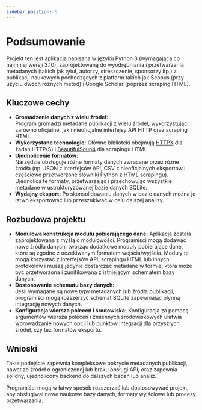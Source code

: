 ```yaml
---
sidebar_position: 5
---
```


# Podsumowanie

Projekt ten jest aplikacją napisana w języku Python 3 (wymagająca co najmniej wersji 3.10), zaprojektowaną 
do wyodrębniania i przetwarzania metadanych (takich jak tytuł, autorzy, streszczenie, sponsorzy itp.) 
z publikacji naukowych pochodzących z platform takich jak Scopus (przy użyciu dwóch różnych metod) 
i Google Scholar (poprzez scraping HTML).

## Kluczowe cechy
- **Gromadzenie danych z wielu źródeł:**  
  Program gromadzi metadane publikacji z wielu źródeł, wykorzystując zarówno oficjalne, jak i nieoficjalne 
  interfejsy API HTTP oraz scraping HTML.
- **Wykorzystane technologie:**
  Główne biblioteki obejmują [HTTPX](https://www.python-httpx.org/) dla żądań HTTP(S) 
  i [BeautifulSoup4](https://www.crummy.com/software/BeautifulSoup/) dla scrapingu HTML.
- **Ujednolicenie formatów:**  
  Narzędzie obsługuje różne formaty danych zwracane przez różne źródła (np. JSON z interfejsów API, CSV 
  z nieoficjalnych eksportów i częściowo przetworzone słowniki Python z HTML scrapingu). Ujednolica te 
  formaty, przetwarzając i przechowując wszystkie metadane w ustrukturyzowanej bazie danych SQLite.
- **Wydajny eksport:**
  Po skonsolidowaniu danych w bazie danych można je łatwo eksportować lub przeszukiwać w celu dalszej analizy.

## Rozbudowa projektu
- **Modułowa konstrukcja modułu pobierającego dane:**
  Aplikacja została zaprojektowana z myślą o modułowości. Programiści mogą dodawać nowe źródła danych, tworząc dodatkowe 
  moduły pobierające dane, które są zgodne z oczekiwanym formatem wejścia/wyjścia. Moduły te mogą korzystać z 
  interfejsów API, scrapingu HTML lub innych protokołów i muszą jedynie dostarczać metadane w formie, która może być 
  przetworzona i zunifikowana z istniejącym schematem bazy danych.
- **Dostosowanie schematu bazy danych:**  
  Jeśli wymagane są nowe typy metadanych lub źródła publikacji, programiści mogą rozszerzyć schemat SQLite 
  zapewniając płynną integrację nowych danych.
- **Konfiguracja wiersza poleceń i środowiska:**
  Konfiguracja za pomocą argumentów wiersza poleceń i zmiennych środowiskowych ułatwia wprowadzanie nowych opcji 
  lub punktów integracji dla przyszłych źródeł, czy też formatów eksportu.

## Wnioski
Takie podejście zapewnia kompleksowe pokrycie metadanych publikacji, nawet ze źródeł o ograniczonej lub braku 
obsługi API, oraz zapewnia solidny, ujednolicony backend do dalszych badań lub analiz.

Programiści mogą w łatwy sposób rozszerzać lub dostosowywać projekt, aby obsługiwał nowe naukowe bazy danych, formaty 
wyjściowe lub procesy przetwarzania.